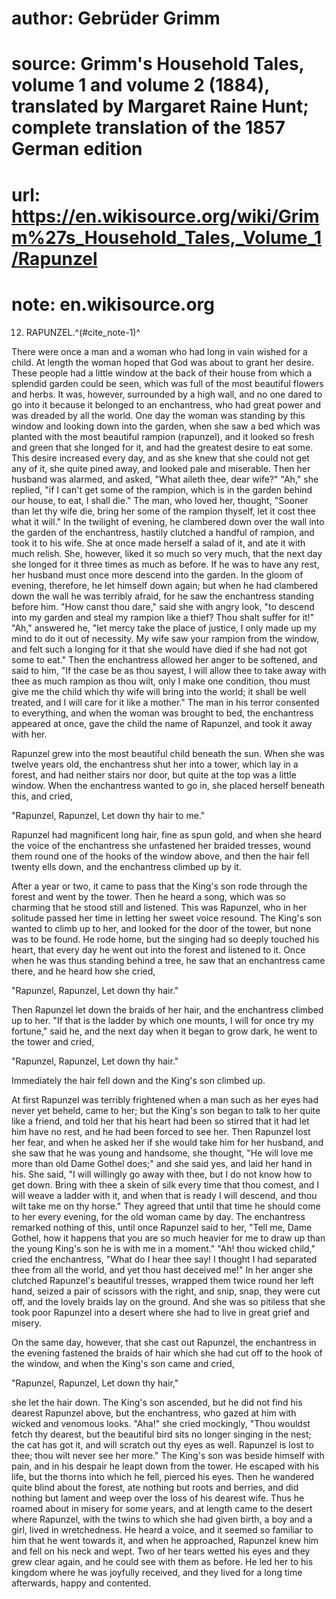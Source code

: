 # author: Gebrüder Grimm
# source: Grimm's Household Tales, volume 1 and volume 2 (1884), translated by Margaret Raine Hunt; complete translation of the 1857 German edition
# url: https://en.wikisource.org/wiki/Grimm%27s_Household_Tales,_Volume_1/Rapunzel
# note: en.wikisource.org
12. RAPUNZEL.^(#cite_note-1)^ 

There were once a man and a woman who had long in vain wished for a child. At length the woman hoped that God was about to grant her desire. These people had a little window at the back of their house from which a splendid garden could be seen, which was full of the most beautiful flowers and herbs. It was, however, surrounded ​by a high wall, and no one dared to go into it because it belonged to an enchantress, who had great power and was dreaded by all the world. One day the woman was standing by this window and looking down into the garden, when she saw a bed which was planted with the most beautiful rampion (rapunzel), and it looked so fresh and green that she longed for it, and had the greatest desire to eat some. This desire increased every day, and as she knew that she could not get any of it, she quite pined away, and looked pale and miserable. Then her husband was alarmed, and asked, "What aileth thee, dear wife?" "Ah," she replied, "if I can't get some of the rampion, which is in the garden behind our house, to eat, I shall die." The man, who loved her, thought, "Sooner than let thy wife die, bring her some of the rampion thyself, let it cost thee what it will." In the twilight of evening, he clambered down over the wall into the garden of the enchantress, hastily clutched a handful of rampion, and took it to his wife. She at once made herself a salad of it, and ate it with much relish. She, however, liked it so much so very much, that the next day she longed for it three times as much as before. If he was to have any rest, her husband must once more descend into the garden. In the gloom of evening, therefore, he let himself down again; but when he had clambered down the wall he was terribly afraid, for he saw the enchantress standing before him. "How canst thou dare," said she with angry look, "to descend into my garden and steal my rampion like a thief? Thou shalt suffer for it!" "Ah," answered he, "let mercy take the place of justice, I only made up my mind to do it out of necessity. My wife saw your rampion from the window, and felt such a longing for it that she would have died if she had not got some to eat." Then the enchantress allowed her anger to be softened, and said to him, "If the case be as thou sayest, I will allow thee to take away with thee as much rampion as thou wilt, only I make one condition, thou must give me the child which thy wife will bring into the world; it shall be well treated, and I will care for it like a mother." The man in his terror consented to everything, and when the woman was brought ​to bed, the enchantress appeared at once, gave the child the name of Rapunzel, and took it away with her. 

Rapunzel grew into the most beautiful child beneath the sun. When she was twelve years old, the enchantress shut her into a tower, which lay in a forest, and had neither stairs nor door, but quite at the top was a little window. When the enchantress wanted to go in, she placed herself beneath this, and cried, 

"Rapunzel, Rapunzel, Let down thy hair to me." 

Rapunzel had magnificent long hair, fine as spun gold, and when she heard the voice of the enchantress she unfastened her braided tresses, wound them round one of the hooks of the window above, and then the hair fell twenty ells down, and the enchantress climbed up by it. 

After a year or two, it came to pass that the King's son rode through the forest and went by the tower. Then he heard a song, which was so charming that he stood still and listened. This was Rapunzel, who in her solitude passed her time in letting her sweet voice resound. The King's son wanted to climb up to her, and looked for the door of the tower, but none was to be found. He rode home, but the singing had so deeply touched his heart, that every day he went out into the forest and listened to it. Once when he was thus standing behind a tree, he saw that an enchantress came there, and he heard how she cried, 

"Rapunzel, Rapunzel, Let down thy hair." 

Then Rapunzel let down the braids of her hair, and the enchantress climbed up to her. "If that is the ladder by which one mounts, I will for once try my fortune," said he, and the next day when it began to grow dark, he went to the tower and cried, 

"Rapunzel, Rapunzel, Let down thy hair." 

Immediately the hair fell down and the King's son climbed up. 

​At first Rapunzel was terribly frightened when a man such as her eyes had never yet beheld, came to her; but the King's son began to talk to her quite like a friend, and told her that his heart had been so stirred that it had let him have no rest, and he had been forced to see her. Then Rapunzel lost her fear, and when he asked her if she would take him for her husband, and she saw that he was young and handsome, she thought, "He will love me more than old Dame Gothel does;" and she said yes, and laid her hand in his. She said, "I will willingly go away with thee, but I do not know how to get down. Bring with thee a skein of silk every time that thou comest, and I will weave a ladder with it, and when that is ready I will descend, and thou wilt take me on thy horse." They agreed that until that time he should come to her every evening, for the old woman came by day. The enchantress remarked nothing of this, until once Rapunzel said to her, "Tell me, Dame Gothel, how it happens that you are so much heavier for me to draw up than the young King's son he is with me in a moment." "Ah! thou wicked child," cried the enchantress, "What do I hear thee say! I thought I had separated thee from all the world, and yet thou hast deceived me!" In her anger she clutched Rapunzel's beautiful tresses, wrapped them twice round her left hand, seized a pair of scissors with the right, and snip, snap, they were cut off, and the lovely braids lay on the ground. And she was so pitiless that she took poor Rapunzel into a desert where she had to live in great grief and misery. 

On the same day, however, that she cast out Rapunzel, the enchantress in the evening fastened the braids of hair which she had cut off to the hook of the window, and when the King's son came and cried, 

"Rapunzel, Rapunzel, Let down thy hair," 

she let the hair down. The King's son ascended, but he did not find his dearest Rapunzel above, but the enchantress, who gazed at him with wicked and venomous looks. "Aha!" she cried mockingly, "Thou wouldst fetch thy dearest, but the beautiful bird sits no longer singing ​in the nest; the cat has got it, and will scratch out thy eyes as well. Rapunzel is lost to thee; thou wilt never see her more." The King's son was beside himself with pain, and in his despair he leapt down from the tower. He escaped with his life, but the thorns into which he fell, pierced his eyes. Then he wandered quite blind about the forest, ate nothing but roots and berries, and did nothing but lament and weep over the loss of his dearest wife. Thus he roamed about in misery for some years, and at length came to the desert where Rapunzel, with the twins to which she had given birth, a boy and a girl, lived in wretchedness. He heard a voice, and it seemed so familiar to him that he went towards it, and when he approached, Rapunzel knew him and fell on his neck and wept. Two of her tears wetted his eyes and they grew clear again, and he could see with them as before. He led her to his kingdom where he was joyfully received, and they lived for a long time afterwards, happy and contented. 

